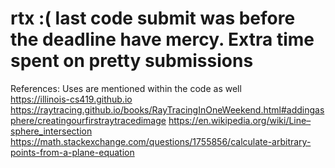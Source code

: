 # rtx :( last code submit was before the deadline have mercy. Extra time spent on pretty submissions
References: 
Uses are mentioned within the code as well <br>
https://illinois-cs419.github.io
https://raytracing.github.io/books/RayTracingInOneWeekend.html#addingasphere/creatingourfirstraytracedimage
https://en.wikipedia.org/wiki/Line–sphere_intersection
https://math.stackexchange.com/questions/1755856/calculate-arbitrary-points-from-a-plane-equation
